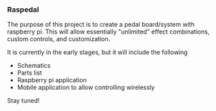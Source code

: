 ### Raspedal

The purpose of this project is to create a pedal board/system with raspberry pi.  This will allow essentially "unlimited" effect combinations, custom controls, and customization.

It is currently in the early stages, but it will include the following
 - Schematics
 - Parts list
 - Raspberry pi application
 - Mobile application to allow controlling wirelessly


 Stay tuned!